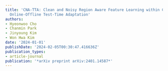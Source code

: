 ```yaml
---
title: 'CNA-TTA: Clean and Noisy Region Aware Feature Learning within Clusters for
  Online-Offline Test-Time Adaptation'
authors:
- Hyeonwoo Cho
- Chanmin Park
- Jinyoung Kim
- Won Hwa Kim
date: '2024-01-01'
publishDate: '2024-02-05T00:30:47.416636Z'
publication_types:
- article-journal
publication: '*arXiv preprint arXiv:2401.14587*'
---
```

